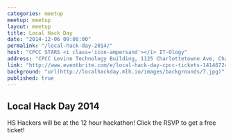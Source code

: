 ```yaml
---
categories: meetup
meetup: meetup
layout: meetup
title: Local Hack Day
date: "2014-12-06 09:00:00"
permalink: "/local-hack-day-2014/"
host: "CPCC STARS <i class='icon-ampersand'></i> IT-Ology"
address: "CPCC Levine Technology Building, 1125 Charlottetowne Ave, Charlotte"
link: "http://www.eventbrite.com/e/local-hack-day-cpcc-tickets-14146724233?aff=eorg"
background: "url(http://localhackday.mlh.io/images/backgrounds/7.jpg)"
published: true
---
```


## Local Hack Day 2014
HS Hackers will be at the 12 hour hackathon!
Click the RSVP to get a free ticket!
